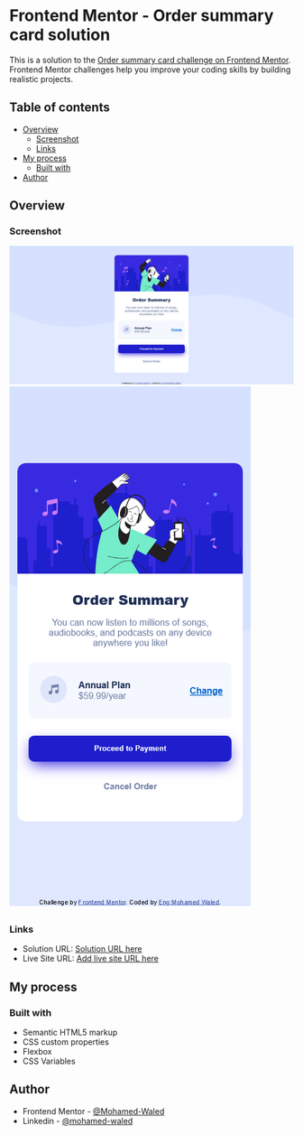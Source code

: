 # Frontend Mentor - Order summary card solution

This is a solution to the [Order summary card challenge on Frontend Mentor](https://www.frontendmentor.io/challenges/order-summary-component-QlPmajDUj). Frontend Mentor challenges help you improve your coding skills by building realistic projects. 

## Table of contents

- [Overview](#overview)
  - [Screenshot](#screenshot)
  - [Links](#links)
- [My process](#my-process)
  - [Built with](#built-with)
- [Author](#author)

## Overview

### Screenshot

![](https://raw.githubusercontent.com/Mohamed-Waled/Order-Summary-Component/main/images/Screenshot%202022-03-10%20at%2013-56-23%20Frontend%20Mentor%20Order%20summary%20card.png)
![](https://raw.githubusercontent.com/Mohamed-Waled/Order-Summary-Component/main/images/Screenshot%202022-03-10%20at%2013-57-01%20Frontend%20Mentor%20Order%20summary%20card.png)

### Links

- Solution URL: [Solution URL here]()
- Live Site URL: [Add live site URL here]()

## My process

### Built with

- Semantic HTML5 markup
- CSS custom properties
- Flexbox
- CSS Variables

## Author

- Frontend Mentor - [@Mohamed-Waled](https://www.frontendmentor.io/profile/Mohamed-Waled)
- Linkedin - [@mohamed-waled](https://www.linkedin.com/in/mohamed-waled-82a51a1bb/)